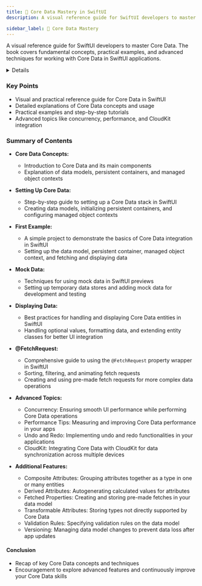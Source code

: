 ```yaml
---
title: 📘 Core Data Mastery in SwiftUI
description: A visual reference guide for SwiftUI developers to master Core Data. The book covers fundamental concepts, practical examples, and advanced techniques for working with Core Data in SwiftUI applications.

sidebar_label: 📘 Core Data Mastery
---
```


A visual reference guide for SwiftUI developers to master Core Data. The book covers fundamental concepts, practical examples, and advanced techniques for working with Core Data in SwiftUI applications.

<details>

**URL:** https://www.bigmountainstudio.com/core-data

**Published:** September 3, 2023  

**Authors:** `Mark Moeykens`

**Tags:**  
`Core Data`, `SwiftUI`, `iOS Development`, `Data Persistence`, `Programming`

</details>

### Key Points
- Visual and practical reference guide for Core Data in SwiftUI
- Detailed explanations of Core Data concepts and usage
- Practical examples and step-by-step tutorials
- Advanced topics like concurrency, performance, and CloudKit integration

### Summary of Contents
- **Core Data Concepts:**
  - Introduction to Core Data and its main components
  - Explanation of data models, persistent containers, and managed object contexts
  
- **Setting Up Core Data:**
  - Step-by-step guide to setting up a Core Data stack in SwiftUI
  - Creating data models, initializing persistent containers, and configuring managed object contexts
  
- **First Example:**
  - A simple project to demonstrate the basics of Core Data integration in SwiftUI
  - Setting up the data model, persistent container, managed object context, and fetching and displaying data
  
- **Mock Data:**
  - Techniques for using mock data in SwiftUI previews
  - Setting up temporary data stores and adding mock data for development and testing
  
- **Displaying Data:**
  - Best practices for handling and displaying Core Data entities in SwiftUI
  - Handling optional values, formatting data, and extending entity classes for better UI integration
  
- **@FetchRequest:**
  - Comprehensive guide to using the `@FetchRequest` property wrapper in SwiftUI
  - Sorting, filtering, and animating fetch requests
  - Creating and using pre-made fetch requests for more complex data operations
  
- **Advanced Topics:**
  - Concurrency: Ensuring smooth UI performance while performing Core Data operations
  - Performance Tips: Measuring and improving Core Data performance in your apps
  - Undo and Redo: Implementing undo and redo functionalities in your applications
  - CloudKit: Integrating Core Data with CloudKit for data synchronization across multiple devices
  
- **Additional Features:**
  - Composite Attributes: Grouping attributes together as a type in one or many entities
  - Derived Attributes: Autogenerating calculated values for attributes
  - Fetched Properties: Creating and storing pre-made fetches in your data model
  - Transformable Attributes: Storing types not directly supported by Core Data
  - Validation Rules: Specifying validation rules on the data model
  - Versioning: Managing data model changes to prevent data loss after app updates

#### Conclusion
- Recap of key Core Data concepts and techniques
- Encouragement to explore advanced features and continuously improve your Core Data skills

<LinkCard title="Link to Book" href="https://www.bigmountainstudio.com/core-data" />